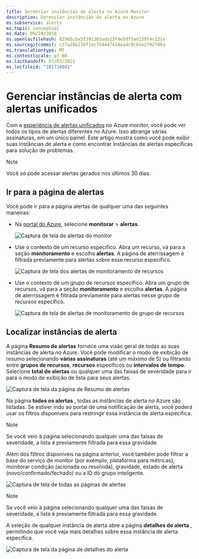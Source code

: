 ```yaml
---
title: Gerenciar instâncias de alerta no Azure Monitor
description: Gerenciar instâncias de alerta no Azure
ms.subservice: alerts
ms.topic: conceptual
ms.date: 09/24/2018
ms.openlocfilehash: 82905cba5f391365ada13f4e5df5ad139f4c121e
ms.sourcegitcommit: c27a20b278f2ac758447418ea4c8c61e27927d6a
ms.translationtype: MT
ms.contentlocale: pt-BR
ms.lasthandoff: 03/03/2021
ms.locfileid: "101734801"
---
```

# <a name="manage-alert-instances-with-unified-alerts"></a>Gerenciar instâncias de alerta com alertas unificados

Com a [experiência de alertas unificados](./alerts-overview.md) no Azure monitor, você pode ver todos os tipos de alertas diferentes no Azure. Isso abrange várias assinaturas, em um único painel. Este artigo mostra como você pode exibir suas instâncias de alerta e como encontrar instâncias de alertas específicas para solução de problemas.

> [!NOTE]
> Você só pode acessar alertas gerados nos últimos 30 dias.

## <a name="go-to-the-alerts-page"></a>Ir para a página de alertas

Você pode ir para a página alertas de qualquer uma das seguintes maneiras:

- Na [portal do Azure](https://portal.azure.com/), selecione **monitorar**  >  **alertas**.  

     ![Captura de tela de alertas do monitor](media/alerts-managing-alert-instances/monitoring-alerts-managing-alert-instances-toc.jpg)
  
- Use o contexto de um recurso específico. Abra um recurso, vá para a seção **monitoramento** e escolha **alertas**. A página de aterrissagem é filtrada previamente para alertas sobre esse recurso específico.

     ![Captura de tela dos alertas de monitoramento de recursos](media/alerts-managing-alert-instances/alert-resource.JPG)

- Use o contexto de um grupo de recursos específico. Abra um grupo de recursos, vá para a seção **monitoramento** e escolha **alertas**. A página de aterrissagem é filtrada previamente para alertas nesse grupo de recursos específico.    

     ![Captura de tela de alertas de monitoramento de grupo de recursos](media/alerts-managing-alert-instances/alert-rg.JPG)

## <a name="find-alert-instances"></a>Localizar instâncias de alerta

A página **Resumo de alertas** fornece uma visão geral de todas as suas instâncias de alerta no Azure. Você pode modificar o modo de exibição de resumo selecionando **várias assinaturas** (até um máximo de 5) ou filtrando entre **grupos de recursos**, **recursos** específicos ou **intervalos de tempo**. Selecione **total de alertas** ou qualquer uma das faixas de severidade para ir para o modo de exibição de lista para seus alertas.     

![Captura de tela da página de Resumo de alertas](media/alerts-managing-alert-instances/alerts-summary.jpg)
 
Na página **todos os alertas** , todas as instâncias de alerta no Azure são listadas. Se estiver indo ao portal de uma notificação de alerta, você poderá usar os filtros disponíveis para restringir essa instância de alerta específica.

> [!NOTE]
> Se você veio à página selecionando qualquer uma das faixas de severidade, a lista é previamente filtrada para essa gravidade.

Além dos filtros disponíveis na página anterior, você também pode filtrar a base do serviço de monitor (por exemplo, plataforma para métricas), monitorar condição (acionada ou resolvida), gravidade, estado de alerta (novo/confirmado/fechado) ou a ID do grupo inteligente.

![Captura de tela de todas as páginas de alertas](media/alerts-managing-alert-instances/all-alerts.jpg)

> [!NOTE]
> Se você veio à página selecionando qualquer uma das faixas de severidade, a lista é previamente filtrada para essa gravidade.

A seleção de qualquer instância de alerta abre a página **detalhes do alerta** , permitindo que você veja mais detalhes sobre essa instância de alerta específica.   

![Captura de tela da página de detalhes do alerta](media/alerts-managing-alert-instances/alert-details.jpg)